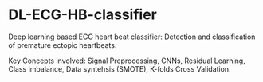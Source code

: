 # DL-ECG-HB-classifier
Deep learning based ECG heart beat classifier: Detection and classification of premature ectopic heartbeats.

Key Concepts involved: Signal Preprocessing, CNNs, Residual Learning, Class imbalance, Data syntehsis (SMOTE), K-folds Cross Validation.
